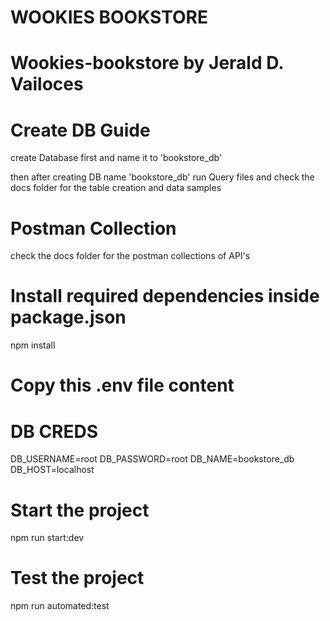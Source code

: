 # WOOKIES BOOKSTORE

# Wookies-bookstore by Jerald D. Vailoces

# Create DB Guide
create Database first and name it to 'bookstore_db'

then after creating DB name 'bookstore_db' run Query files and
check the docs folder for the table creation and data samples 

# Postman Collection
check the docs folder for the postman collections of API's

# Install required dependencies inside package.json
npm install

# Copy this .env file content
# DB CREDS
DB_USERNAME=root 
DB_PASSWORD=root
DB_NAME=bookstore_db
DB_HOST=localhost

# Start the project
npm run start:dev

# Test the project
npm run automated:test
